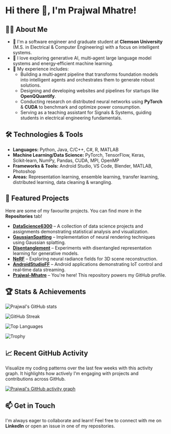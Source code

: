 # Hi there 👋, I'm **Prajwal Mhatre**!

## 👨‍💻 About Me
- 🧠 I'm a software engineer and graduate student at **Clemson University** (M.S. in Electrical & Computer Engineering) with a focus on intelligent systems.
- 🤖 I love exploring generative AI, multi‑agent large language model systems and energy‑efficient machine learning.
- 💼 My experience includes:
  - Building a multi‑agent pipeline that transforms foundation models into intelligent agents and orchestrates them to generate robust solutions.
  - Designing and developing websites and pipelines for startups like **OpenQQuantify**.
  - Conducting research on distributed neural networks using **PyTorch** & **CUDA** to benchmark and optimize power consumption.
  - Serving as a teaching assistant for Signals & Systems, guiding students in electrical engineering fundamentals.

## 🛠️ Technologies & Tools
- **Languages:** Python, Java, C/C++, C#, R, MATLAB
- **Machine Learning/Data Science:** PyTorch, TensorFlow, Keras, Scikit‑learn, NumPy, Pandas, CUDA, MPI, OpenMP
- **Frameworks & Tools:** Android Studio, VS Code, Blender, MATLAB, Photoshop
- **Areas:** Representation learning, ensemble learning, transfer learning, distributed learning, data cleaning & wrangling.

## 📌 Featured Projects
Here are some of my favourite projects. You can find more in the **Repositories** tab!
- [**DataScience6300**](https://github.com/Prajwal-Mhatre/DataScience6300) – A collection of data science projects and assignments demonstrating statistical analysis and visualization.
- [**GaussianSpatting**](https://github.com/Prajwal-Mhatre/GaussianSpatting) – Implementation of neural rendering techniques using Gaussian splatting.
- [**Disentanglement**](https://github.com/Prajwal-Mhatre/Disentanglement) – Experiments with disentangled representation learning for generative models.
- [**NeRF**](https://github.com/Prajwal-Mhatre/NeRF) – Exploring neural radiance fields for 3D scene reconstruction.
- [**AndroidStudioFF**](https://github.com/Prajwal-Mhatre/AndroidStudioFF) – Android applications demonstrating IoT control and real‑time data streaming.
- [**Prajwal-Mhatre**](https://github.com/Prajwal-Mhatre/Prajwal-Mhatre) – You're here! This repository powers my GitHub profile.

## 🏆 Stats & Achievements
<!--
![GitHub Streak](https://streak-stats.demolab.com/?user=Prajwal-Mhatre&theme=default)
![Top Langs](https://github-readme-stats.vercel.app/api/top-langs/?username=Prajwal-Mhatre&layout=compact&langs_count=6)
-->
![Prajwal's GitHub stats](https://github-readme-stats.vercel.app/api?username=Prajwal-Mhatre&show_icons=true&theme=transparent)

![GitHub Streak](https://streak-stats.demolab.com/?user=Prajwal-Mhatre&theme=default)

![Top Languages](https://github-readme-stats.vercel.app/api/top-langs/?username=Prajwal-Mhatre&layout=compact&theme=transparent)

![Trophy](https://github-profile-trophy.vercel.app/?username=Prajwal-Mhatre&theme=flat&column=4)

## 📈 Recent GitHub Activity

Visualize my coding patterns over the last few weeks with this activity graph. It highlights how actively I'm engaging with projects and contributions across GitHub.

[![Prajwal's GitHub activity graph](https://github-readme-activity-graph.vercel.app/graph?username=Prajwal-Mhatre&theme=github)](https://github.com/Ashutosh00710/github-readme-activity-graph)

## 📫 Get in Touch
I'm always eager to collaborate and learn! Feel free to connect with me on **LinkedIn** or open an issue in one of my repositories.

<!--
Fun fact: I love building things that bridge the physical and digital worlds.
-->
